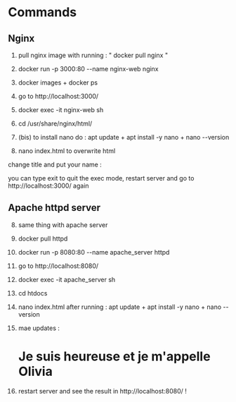 # Commands

## Nginx

1. pull nginx image with running : " docker pull nginx "

2. docker run -p 3000:80 --name  nginx-web nginx 

3. docker images + docker ps

4. go to http://localhost:3000/

5. docker exec -it nginx-web sh

6. cd /usr/share/nginx/html/

6. (bis) to install nano do :  apt update + apt install -y nano + nano --version

7. nano index.html to overwrite html

 change title and put your name : <title>Olivia</title>

you can type exit to quit the exec mode, restart server and  go to http://localhost:3000/ again

## Apache httpd server

8. same thing with apache server

9. docker pull httpd

10. docker run -p 8080:80 --name  apache_server httpd 

11. go to http://localhost:8080/

12. docker exec -it apache_server sh

13. cd htdocs

14. nano index.html after running : apt update + apt install -y nano + nano --version

15. mae updates : <html><body><h1>Je suis heureuse et je m'appelle Olivia</h1></body></html>

16. restart server and see the result in http://localhost:8080/ ! 